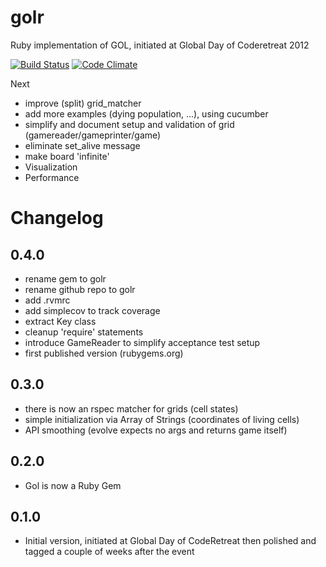 golr
====

Ruby implementation of GOL, initiated at Global Day of Coderetreat 2012

[![Build Status](https://travis-ci.org/mkrogemann/golr.png)](https://travis-ci.org/mkrogemann/golr)
[![Code Climate](https://codeclimate.com/badge.png)](https://codeclimate.com/github/mkrogemann/golr)

Next

- improve (split) grid_matcher
- add more examples (dying population, ...), using cucumber
- simplify and document setup and validation of grid (gamereader/gameprinter/game)
- eliminate set_alive message
- make board 'infinite'
- Visualization
- Performance

# Changelog

## 0.4.0
- rename gem to golr
- rename github repo to golr
- add .rvmrc
- add simplecov to track coverage
- extract Key class
- cleanup 'require' statements
- introduce GameReader to simplify acceptance test setup
- first published version (rubygems.org)

## 0.3.0
- there is now an rspec matcher for grids (cell states)
- simple initialization via Array of Strings (coordinates of living cells)
- API smoothing (evolve expects no args and returns game itself)

## 0.2.0
- Gol is now a Ruby Gem

## 0.1.0
- Initial version, initiated at Global Day of CodeRetreat then polished and tagged a couple of weeks after the event
